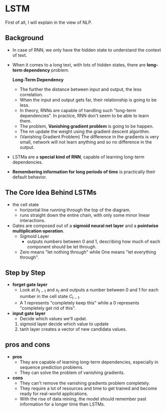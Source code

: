 # **LSTM**
First of all, I will explain in the view of NLP. 

## **Background**
* In case of RNN, we only have the hidden state to understand the context of text.
* When it comes to a long text, with lots of hidden states, there are **long-term dependency** problem. 

    **Long-Term Dependency**
    - The further the distance between input and output, the less correlation.
    - When the input and output gets far, their relationship is going to be less. 
    - In theory, RNNs are capable of handling such "long-term dependencies". In practice, RNN don't seem to be able to learn them.
    - The problem, **Vanishing gradient problem** is going to be happen. 
    - The nn update the weight using the gradient descent algorithm. 
    - (Vanishing Gradient Problem) The difference in the gradients is very small, network will not learn anything and so no difference in the output. 

* LSTMa are a **special kind of RNN**, capable of learning long-term dependencies. 
* **Remembering information for long periods of time** is practically their default behavior. 

## **The Core Idea Behind LSTMs**
* the cell state
    * horizontal line running through the top of the diagram. 
    * runs straight down the entire chain, with only some minor linear interactions.
* Gates are composed out of a **sigmoid neural net layer** and a **pointwise multiplication operation**.
    * Sigmoid Layer
        - outputs numbers between 0 and 1, describing how much of each component should be let through.
    * Zero means "let nothing through" while One means "let everything through".

## **Step by Step**
* **forget gate layer**
    * Look at $h_{t-1}$ and $x_t$ and outputs a number between 0 and 1 for each number in the cell state $C_{t-1}$. 
    * A 1 represents "completely keep this" while a 0 represents "completely get rid of this". 
* **input gate layer**
    * Decide which values we'll updat. 
    1. sigmoid layer decide which value to update
    2. tanh layer creates a vector of new candidata values. 

## **pros and cons**
* **pros**
    * They are capable of learning long-term dependencies, especially in sequence prediction problems. 
    * They can solve the problem of vanishing gradients. 
* **cons**
    * They can't remove the vanishing gradients problem completely.
    * They require a lot of resources and time to get trained and become ready for real-world applications. 
    * With the rise of data mining, the model should remember past information for a longer time than LSTMs. 